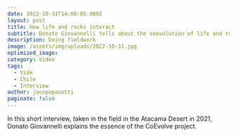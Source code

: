 ```yaml
---
date: 2022-10-31T14:00:05.000Z
layout: post
title: How life and rocks interact
subtitle: Donato Giovannelli tells about the coevolution of life and rocks
description: Doing fieldwork
image: /assets/img/uploads/2022-10-31.jpg
optimized_image:
category: Video
tags:
  - Vide
  - Chile
  - Interview
author: jacopopasotti
paginate: false
---
```

In this short interview, taken in the field in the Atacama Desert in 2021, Donato Giovannelli explains the essence of the CoEvolve project.

